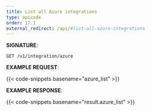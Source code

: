 ```yaml
---
title: List all Azure integrations
type: apicode
order: 17.1
external_redirect: /api/#list-all-azure-integrations
---
```


**SIGNATURE**:

`GET /v1/integration/azure`

**EXAMPLE REQUEST**:

{{< code-snippets basename="azure_list" >}}

**EXAMPLE RESPONSE**:

{{< code-snippets basename="result.azure_list" >}}

